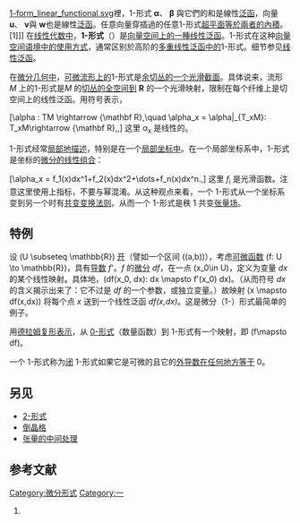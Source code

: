 [1-form_linear_functional.svg](https://zh.wikipedia.org/wiki/File:1-form_linear_functional.svg "fig:1-form_linear_functional.svg")裡，1-形式
**α**、 **β** 與它們的和是線性[泛函](../Page/泛函.md "wikilink")，向量 **u**、 **v**與
**w**也是線性[泛函](../Page/泛函.md "wikilink")。任意向量穿插過的任意1-形式[超平面等於兩者的](../Page/超平面.md "wikilink")[內積](../Page/內積.md "wikilink")。\[1\]\]\]
在[线性代数中](../Page/线性代数.md "wikilink")，**1-形式**（）是[向量空间上的一種](../Page/向量空间.md "wikilink")[线性泛函](../Page/线性泛函.md "wikilink")。1-形式在这种[向量空间语境中的使用方式](../Page/向量空间.md "wikilink")，通常区别於高阶的[多重线性泛函中的](../Page/多重线性形式.md "wikilink")1-形式。细节参见[线性泛函](../Page/线性泛函.md "wikilink")。

在[微分几何中](../Page/微分几何.md "wikilink")，[可微流形上的](../Page/可微流形.md "wikilink")1-形式是[余切丛的一个](../Page/余切丛.md "wikilink")[光滑](../Page/光滑函数.md "wikilink")[截面](../Page/截面_\(纤维丛\).md "wikilink")。具体说来，流形
*M* 上的1-形式是*M*
的[切丛的](../Page/切丛.md "wikilink")[全空间到](../Page/全空间.md "wikilink")
**R** 的一个光滑映射，限制在每个纤维上是切空间上的线性泛函。用符号表示，

\[\alpha : TM \rightarrow {\mathbf R},\quad \alpha_x = \alpha|_{T_xM}: T_xM\rightarrow {\mathbf R},\,\]
这里 α<sub>x</sub> 是线性的。

1-形式经常[局部地描述](../Page/局部性质.md "wikilink")，特别是在一个[局部坐标中](../Page/局部坐标.md "wikilink")。在一个局部坐标系中，1-形式是坐标的[微分的线性组合](../Page/外导数.md "wikilink")：

\[\alpha_x = f_1(x)dx^1+f_2(x)dx^2+\dots+f_n(x)dx^n.\,\] 这里
*f*<sub>i</sub> 是光滑函数。注意这里使用上指标，不要与幂混淆。从这种观点来看，一个
1-形式从一个坐标系变到另一个时有[共变变换法则](../Page/向量的共变和反变.md "wikilink")。从而一个
1-形式是秩 1 共变[张量场](../Page/张量场.md "wikilink")。

## 特例

设 \(U \subseteq \mathbb{R}\) [开](../Page/开集.md "wikilink")（譬如一个区间
\((a,b)\)），考虑[可微](../Page/可微.md "wikilink")[函数](../Page/函数.md "wikilink")
\(f: U \to \mathbb{R}\)，具有[导数](../Page/导数.md "wikilink") *f*'。*f*
的[微分](../Page/微分.md "wikilink") *df*，在一点 \(x_0\in U\)，定义为变量 *dx*
的某个线性映射。具体地，\(df(x_0, dx): dx \mapsto f'(x_0) dx\)。（从而符号 *dx*
的含义揭示出来了：它不过是 *df* 的一个参数，或独立变量。）故映射 \(x \mapsto df(x,dx)\)
将每个点 *x* 送到一个线性泛函 *df(x,dx)*。这是微分（1-）形式最简单的例子。

用[德拉姆复形表示](../Page/乔治·德拉姆.md "wikilink")，从
[0-形式](../Page/0-形式.md "wikilink")（数量函数）到 1-形式有一个映射，即
\(f\mapsto df\)。

一个 1-形式称为[闭](../Page/闭形式和恰当形式.md "wikilink")
1-形式如果它是可微的且它的[外导数在任何地方等于](../Page/外导数.md "wikilink")
0。

## 另见

  - [2-形式](../Page/2-形式.md "wikilink")
  - [倒晶格](../Page/倒晶格.md "wikilink")
  - [张量的中间处理](../Page/张量的中间处理.md "wikilink")

## 参考文献

[Category:微分形式](https://zh.wikipedia.org/wiki/Category:微分形式 "wikilink")
[Category:一](https://zh.wikipedia.org/wiki/Category:一 "wikilink")

1.